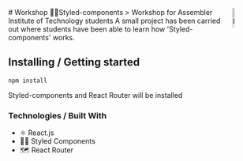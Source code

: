 <img src="https://preview.redd.it/3vr72d9jitw21.png?auto=webp&s=0120db9853d75eab502d4110b888c2a2c07d9569" width="10%" alt="Logo of the project" align="right">
#  Workshop 💅🏾Styled-components
> Workshop for Assembler Institute of Technology students
A small project has been carried out where students have been able to learn how 'Styled-components' works.

## Installing / Getting started

```shell
npm install
```

Styled-components and React Router will be installed

### Technologies / Built With
- ⚛ React.js
- 💅🏾 Styled Components
- 🗺 React Router

